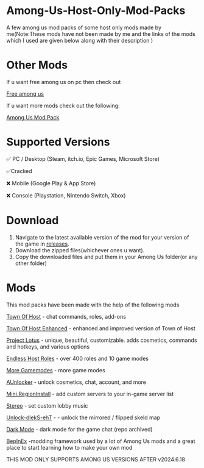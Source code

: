 # Among-Us-Host-Only-Mod-Packs

A few among us mod packs of some host only mods made by me(Note:These mods have not been made by me and the links of the mods which I used are given below along with their description )

# Other Mods

If u want free among us on pc then check out
 
[Free among us](https://github.com/superidol1890/Free-Among-Us)

If u want more mods check out the following:

[Among Us Mod Pack](https://github.com/superidol1890/Among-Us-Mod-Pack)

# Supported Versions

✅ PC / Desktop (Steam, itch.io, Epic Games, Microsoft Store)

✅Cracked

❌ Mobile (Google Play & App Store)

❌ Console (Playstation, Nintendo Switch, Xbox)

# Download

1. Navigate to the latest available version of the mod for your version of the game in [releases](https://github.com/superidol1890/Among-Us-Host-Only-Mod-Packs/releases/tag/v1.0.0).
2. Download the zipped files(whichever ones u want).
3. Copy the downloaded files and put them in your Among Us folder(or any other folder)

# Mods

This mod packs have been made with the help of the following mods

[Town Of Host](https://github.com/tukasa0001/TownOfHost) - chat commands, roles, add-ons

[Town Of Host Enhanced](https://github.com/EnhancedNetwork/TownofHost-Enhanced) - enhanced and improved version of Town of Host

[Project Lotus](https://github.com/Lotus-AU/LotusContinued) - unique, beautiful, customizable. adds cosmetics, commands and hotkeys, and various options

[Endless Host Roles](https://github.com/Gurge44/EndlessHostRoles) - over 400 roles and 10 game modes

[More Gamemodes](https://github.com/Rabek009/MoreGamemodes) - more game modes

[AUnlocker](https://github.com/astra1dev/AUnlocker) - unlock cosmetics, chat, account, and more

[Mini.RegionInstall](https://github.com/miniduikboot/Mini.RegionInstall) - add custom servers to your in-game server list

[Stereo](https://github.com/DaemonBeast/Stereo) - set custom lobby music

[Unlock-dlekS-ehT](https://github.com/Tommy-XL/Unlock-dlekS-ehT) - - unlock the mirrored / flipped skeld map

[Dark Mode](https://github.com/the-real-techiee/DarkModeAU) - dark mode for the game chat (repo archived)

[BepInEx](https://builds.bepinex.dev/projects/bepinex_be) -modding framework used by a lot of Among Us mods and a great place to start learning how to make your own mod 

THIS MOD ONLY SUPPORTS AMONG US VERSIONS AFTER v2024.6.18

